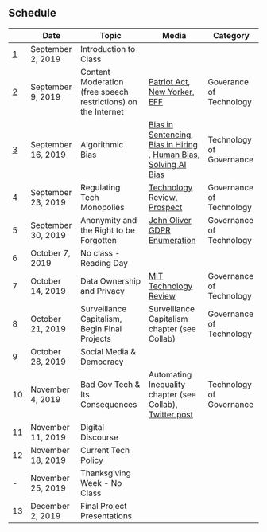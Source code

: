 ## Schedule 

| |Date | Topic | Media| Category|
|---	|---	|---	|---	| --- |
|[1](./lesson-plans/lesson1.md)|September 2, 2019| Introduction to Class |   	| |
|[2](./lesson-plans/lesson2.md)|September 9, 2019| Content Moderation (free speech restrictions)  on the Internet| [Patriot Act](https://www.youtube.com/watch?v=5CQ5-NMzG8s), [New Yorker](https://www.newyorker.com/news/q-and-a/the-underworld-of-online-content-moderation), [EFF](https://www.eff.org/deeplinks/2019/04/content-moderation-broken-let-us-count-ways)| Goverance of Technology |
|[3](./lesson-plans/lesson3.md)|September 16, 2019|Algorithmic Bias|[Bias in Sentencing](https://www.propublica.org/article/machine-bias-risk-assessments-in-criminal-sentencing), [Bias in Hiring ](https://qz.com/1427621/companies-are-on-the-hook-if-their-hiring-algorithms-are-biased/), [Human Bias](https://economix.blogs.nytimes.com/2011/04/14/time-and-judgment/), [Solving AI Bias](https://medium.com/s/story/the-seductive-diversion-of-solving-bias-in-artificial-intelligence-890df5e5ef53)| Technology of Governance|
|[4](./lesson-plans/lesson4.md)|September 23, 2019|Regulating Tech Monopolies|[Technology Review](https://www.technologyreview.com/s/613640/big-tech-monopoly-breakup-amazon-apple-facebook-google-regulation-policy/), [Prospect](https://prospect.org/article/how-regulate-tech-platforms)| Governance of Technology |
|5|September 30, 2019|Anonymity and the Right to be Forgotten|[John Oliver](https://www.youtube.com/watch?v=r-ERajkMXw0) [GDPR Enumeration](https://gdpr-info.eu/art-17-gdpr/)| Governance of Technology |
|6|October 7, 2019| No class - Reading Day |  | |
|7|October 14, 2019|Data Ownership and Privacy|	[MIT Technology Review](https://www.technologyreview.com/s/612588/its-time-for-a-bill-of-data-rights/)| Governance of Technology |
|8|October 21, 2019|Surveillance Capitalism, Begin Final Projects|  Surveillance Capitalism chapter (see Collab) 	| Governance of Technology |
|9|October 28, 2019| Social Media & Democracy |   	||
|10|November 4, 2019|Bad Gov Tech & Its Consequences |  Automating Inequality chapter (see Collab), [Twitter post](https://twitter.com/supergovernance/status/1136949842696122368)	| Technology of Governance|
|11|November 11, 2019|Digital Discourse|||
|12|November 18, 2019|Current Tech Policy|||
|-|November 25, 2019| Thanksgiving Week - No Class |   	||
|13|December 2, 2019| Final Project Presentations|   	||
